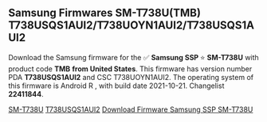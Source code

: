 <h2>Samsung Firmwares SM-T738U(TMB) T738USQS1AUI2/T738UOYN1AUI2/T738USQS1AUI2</h2>
Download the Samsung firmware for the ✅ <strong>Samsung SSP </strong> ⭐ <strong>SM-T738U</strong> with product code <strong>TMB</strong> <strong> from United States</strong>. This firmware has version number PDA <strong>T738USQS1AUI2</strong> and CSC T738UOYN1AUI2. The operating system of this firmware is Android R , with build date 2021-10-21. Changelist <strong>22411844</strong>.


[SM-T738U](https://samfirm.shop/samsung/model/SM-T738U)
[T738USQS1AUI2](https://samfirm.shop/samsung/pda/T738USQS1AUI2)
[Download Firmware Samsung SSP SM-T738U](https://samfirm.shop/samsung/firmware/467140)
